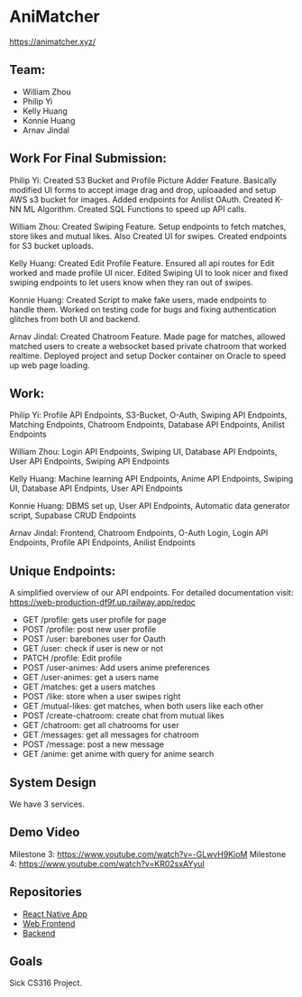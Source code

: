 # AniMatcher

https://animatcher.xyz/

## Team:
- William Zhou
- Philip Yi
- Kelly Huang
- Konnie Huang
- Arnav Jindal 

## Work For Final Submission:

Philip Yi: Created S3 Bucket and Profile Picture Adder Feature. Basically modified UI forms to accept image drag and drop, uploaaded and setup AWS s3 bucket for images. Added endpoints for Anilist OAuth. Created K-NN ML Algorithm. Created SQL Functions to speed up API calls.

William Zhou: Created Swiping Feature. Setup endpoints to fetch matches, store likes and mutual likes. Also Created UI for swipes. Created endpoints for S3 bucket uploads.

Kelly Huang: Created Edit Profile Feature. Ensured all api routes for Edit worked and made profile UI nicer. Edited Swiping UI to look nicer and fixed swiping endpoints to let users know when they ran out of swipes.

Konnie Huang: Created Script to make fake users, made endpoints to handle them. Worked on testing code for bugs and fixing authentication glitches from both UI and backend. 

Arnav Jindal: Created Chatroom Feature. Made page for matches, allowed matched users to create a websocket based private chatroom that worked realtime. Deployed project and setup Docker container on Oracle to speed up web page loading.

## Work:

Philip Yi: Profile API Endpoints, S3-Bucket, O-Auth, Swiping API Endpoints, Matching Endpoints, Chatroom Endpoints, Database API Endpoints, Anilist Endpoints

William Zhou: Login API Endpoints, Swiping UI, Database API Endpoints, User API Endpoints, Swiping API Endpoints

Kelly Huang: Machine learning API Endpoints, Anime API Endpoints, Swiping UI, Database API Endpints, User API Endpoints

Konnie Huang: DBMS set up, User API Endpoints, Automatic data generator script, Supabase CRUD Endpoints

Arnav Jindal: Frontend, Chatroom Endpoints, O-Auth Login, Login API Endpoints, Profile API Endpoints, Anilist Endpoints

## Unique Endpoints:
 A simplified overview of our API endpoints. For detailed documentation visit: https://web-production-df9f.up.railway.app/redoc

- GET /profile: gets user profile for page
- POST /profile: post new user profile
- POST /user: barebones user for Oauth
- GET /user: check if user is new or not
- PATCH /profile:  Edit profile
- POST /user-animes: Add users anime preferences
- GET /user-animes: get a users name
- GET /matches: get a users matches
- POST /like: store when a user swipes right
- GET /mutual-likes: get matches, when both users like each other
- POST /create-chatroom: create chat from mutual likes
- GET /chatroom: get all chatrooms for user
- GET /messages: get all messages for chatroom
- POST /message: post a new message
- GET /anime: get anime with query for anime search

## System Design

We have 3 services.




## Demo Video 

Milestone 3: https://www.youtube.com/watch?v=-GLwvH9KjoM
Milestone 4: https://www.youtube.com/watch?v=KR02sxAYyuI


## Repositories

- [React Native App](https://github.com/AniMatcher/App)
- [Web Frontend](https://github.com/AniMatcher/Web)
- [Backend](https://github.com/AniMatcher/Backend)

## Goals

Sick CS316 Project.

